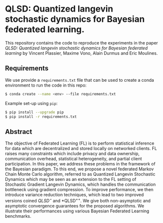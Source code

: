 # QLSD: Quantized langevin stochastic dynamics for Bayesian federated learning.

This repository contains the code to reproduce the experiments in the paper *QLSD: Quantized langevin stochastic dynamics for Bayesian federated learning* by Vincent Plassier, Maxime Vono, Alain Durmus and Eric Moulines.

## Requirements

We use provide a `requirements.txt` file that can be used to create a conda
environment to run the code in this repo:
```bash
$ conda create --name <env> --file requirements.txt
```

Example set-up using `pip`:
```bash
$ pip install --upgrade pip
$ pip install -r requirements.txt
```

## Abstract

The objective of Federated Learning (FL) is to perform statistical inference for data which are decentralized and stored locally on networked clients. FL raises many constraints which include privacy and data ownership, communication overhead, statistical heterogeneity, and partial client participation. In this paper, we address these problems in the framework of the Bayesian paradigm. To this end, we propose a novel federated Markov Chain Monte Carlo algorithm, referred to as Quantized Langevin Stochastic Dynamics which may be seen as an extension to the FL setting of Stochastic Gradient Langevin Dynamics, which handles the communication bottleneck using gradient compression. To improve performance, we then introduce variance reduction techniques, which lead to two improved versions coined *QLSD$^{\star}$* and *QLSD$^{++}$. We give both non-asymptotic and asymptotic convergence guarantees for the proposed algorithms.  We illustrate their performances using various Bayesian Federated Learning benchmarks.
